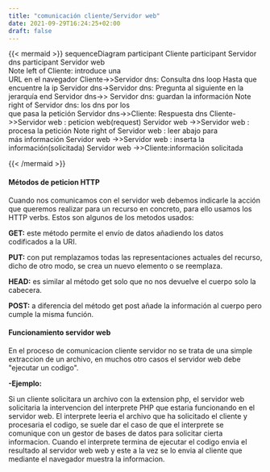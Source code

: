 ```yaml
---
title: "comunicación cliente/Servidor web"
date: 2021-09-29T16:24:25+02:00
draft: false
---
```

{{< mermaid >}}
sequenceDiagram
    participant Cliente
    participant Servidor  dns
    participant Servidor web  
    Note left of Cliente: introduce una</br> URL en el navegador
     Cliente->>Servidor  dns: Consulta dns
     loop Hasta que encuentre la ip
        Servidor  dns->Servidor  dns: Pregunta al siguiente en la jerarquía
        end
    Servidor  dns->> Servidor  dns: guardan la información
    Note right of Servidor  dns: los dns por los </br>que pasa la petición
     Servidor  dns->>Cliente: Respuesta dns
     Cliente->>Servidor web : peticion web(request)
    Servidor web ->>Servidor web : procesa la petición
    Note  right of Servidor web : leer abajo para </br> más información
    Servidor web ->>Servidor web : inserta la información(solicitada) 
    Servidor web ->>Cliente:información solicitada

{{< /mermaid >}}

#### Métodos de peticion HTTP
Cuando nos comunicamos con el servidor web debemos indicarle la acción que queremos realizar para un recurso en concreto, para ello usamos los HTTP verbs.   Estos son algunos de los metodos usados:

**GET:** este método permite el envío de datos añadiendo los datos codificados a la URI.

**PUT:** con put remplazamos todas las representaciones actuales del recurso, dicho de otro modo, se crea un nuevo elemento o se reemplaza.

**HEAD:** es similar al método get solo que no nos devuelve el cuerpo solo la cabecera.

**POST:** a diferencia del método get post añade la información al cuerpo pero cumple la misma función.

#### Funcionamiento servidor web
En el proceso de comunicacion cliente servidor  no se trata de una simple extraccion de un archivo, en muchos otro casos el servidor web debe "ejecutar un codigo".

**-Ejemplo:** 

Si un cliente solicitara un archivo con la extension php, el servidor web solicitaria la intervencion del interprete PHP que estaria funcionando en el servidor web.
El interprete leeria el archivo que ha solicitado el cliente y procesaria el codigo, se suele dar el caso de que el interprete se comunique con un gestor de bases de datos para solicitar cierta informacion. Cuando el interprete termina de ejecutar el codigo envia el resultado al servidor web web y este a la vez se lo envia al cliente que mediante el navegador muestra la informacion. 


